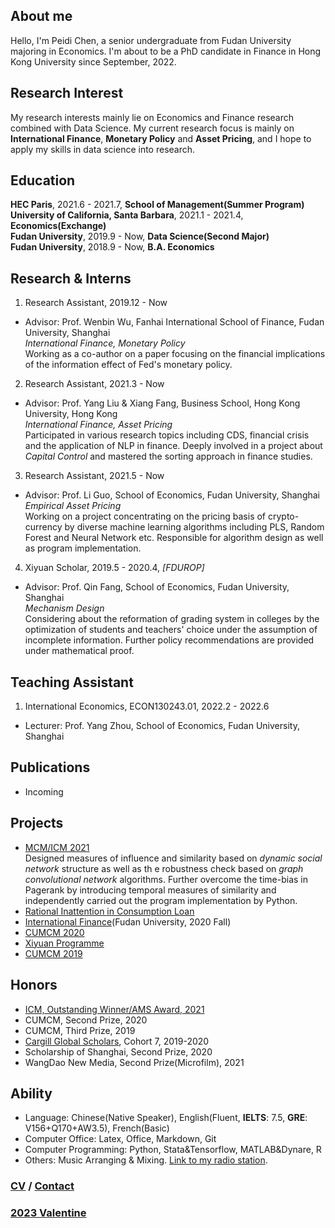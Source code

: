
## About me

Hello, I'm Peidi Chen, a senior undergraduate from Fudan University majoring in Economics. I'm about to be a PhD candidate in Finance in Hong Kong University since September, 2022.  


## Research Interest

My research interests mainly lie on Economics and Finance research combined with Data Science. My current research focus is mainly on **International Finance**, **Monetary Policy** and **Asset Pricing**, and I hope to apply my skills in data science into research.


## Education
**HEC Paris**, 2021.6 - 2021.7, **School of Management(Summer Program)**  
**University of California, Santa Barbara**, 2021.1 - 2021.4, **Economics(Exchange)**  
**Fudan University**, 2019.9 - Now, **Data Science(Second Major)**  
**Fudan University**, 2018.9 - Now, **B.A. Economics**  

## Research & Interns

1. Research Assistant, 2019.12 - Now
- Advisor: Prof. Wenbin Wu, Fanhai International School of Finance, Fudan University, Shanghai  
  *International Finance, Monetary Policy*  
  Working as a co-author on a paper focusing on the financial implications of the information effect of Fed's monetary policy.   
  
2. Research Assistant, 2021.3 - Now
- Advisor: Prof. Yang Liu & Xiang Fang, Business School, Hong Kong University, Hong Kong  
  *International Finance, Asset Pricing*  
  Participated in various research topics including CDS, financial crisis and the application of NLP in finance. Deeply involved in a project about *Capital Control* and mastered the sorting approach in finance studies.
  
3. Research Assistant, 2021.5 - Now
- Advisor: Prof. Li Guo, School of Economics, Fudan University, Shanghai  
  *Empirical Asset Pricing*  
  Working on a project concentrating on the pricing basis of crypto-currency by diverse machine learning algorithms including PLS, Random Forest and Neural Network etc. Responsible for algorithm design as well as program implementation.  
  
4. Xiyuan Scholar, 2019.5 - 2020.4, *[FDUROP]*
- Advisor: Prof. Qin Fang, School of Economics, Fudan University, Shanghai  
  *Mechanism Design*  
  Considering about the reformation of grading system in colleges by the optimization of students and teachers' choice under the assumption of incomplete information. Further policy recommendations are provided under mathematical proof.
  
## Teaching Assistant
1. International Economics, ECON130243.01, 2022.2 - 2022.6
- Lecturer: Prof. Yang Zhou, School of Economics, Fudan University, Shanghai 
  
## Publications
- Incoming

## Projects
- [MCM/ICM 2021](projects/ICM2021_Peidi_Chen.pdf)  
  Designed measures of influence and similarity based on *dynamic social network* structure as well as th e robustness check based on *graph convolutional network* algorithms. Further overcome the time-bias in Pagerank by introducing temporal measures of similarity and independently carried out the program implementation by Python.  
- [Rational Inattention in Consumption Loan](projects/RI.pdf)
- [International Finance](projects/International_Finance_2020Fall.pdf)(Fudan University, 2020 Fall)
- [CUMCM 2020](projects/CUMCM2020_Peidi_Chen.pdf)
- [Xiyuan Programme](projects/30A2.pdf)
- [CUMCM 2019](projects/CUMCM2019_Peidi_Chen.pdf)

## Honors
- [ICM, Outstanding Winner/AMS Award, 2021](personal/ICM2021_Peidi_Chen.pdf)
- CUMCM, Second Prize, 2020
- CUMCM, Third Prize, 2019
- [Cargill Global Scholars](https://www.cargillglobalscholars.com/testimonials/), Cohort 7, 2019-2020
- Scholarship of Shanghai, Second Prize, 2020  
- WangDao New Media, Second Prize(Microfilm), 2021

## Ability
- Language: Chinese(Native Speaker), English(Fluent, **IELTS**: 7.5, **GRE**: V156+Q170+AW3.5), French(Basic)
- Computer Office: Latex, Office, Markdown, Git
- Computer Programming: Python, Stata&Tensorflow, MATLAB&Dynare, R
- Others: Music Arranging & Mixing. [Link to my radio station](https://music.163.com/#/djradio?id=793067430).

### [CV](personal/CV_Peidi_Chen_2021_7.pdf) / [Contact](personal/contact.md)

### [2023 Valentine](Valentine/index.html)
